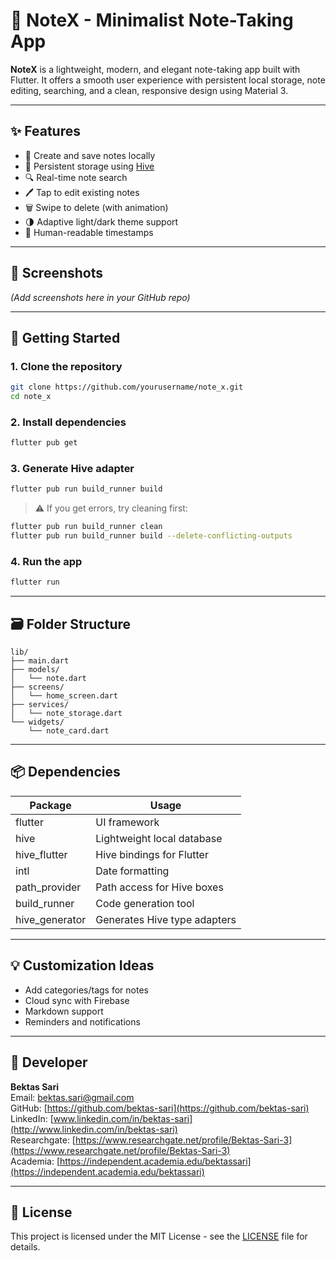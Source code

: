 # 📘 NoteX - Minimalist Note-Taking App

**NoteX** is a lightweight, modern, and elegant note-taking app built with Flutter. It offers a smooth user experience with persistent local storage, note editing, searching, and a clean, responsive design using Material 3.

---

## ✨ Features

* 📝 Create and save notes locally
* 🔁 Persistent storage using [Hive](https://pub.dev/packages/hive)
* 🔍 Real-time note search
* 🖊️ Tap to edit existing notes
* 🗑️ Swipe to delete (with animation)
* 🌗 Adaptive light/dark theme support
* 📅 Human-readable timestamps

---

## 📸 Screenshots

*(Add screenshots here in your GitHub repo)*

---

## 🚀 Getting Started

### 1. Clone the repository

```bash
git clone https://github.com/yourusername/note_x.git
cd note_x
```

### 2. Install dependencies

```bash
flutter pub get
```

### 3. Generate Hive adapter

```bash
flutter pub run build_runner build
```

> ⚠️ If you get errors, try cleaning first:

```bash
flutter pub run build_runner clean
flutter pub run build_runner build --delete-conflicting-outputs
```

### 4. Run the app

```bash
flutter run
```

---

## 🗃️ Folder Structure

```
lib/
├── main.dart
├── models/
│   └── note.dart
├── screens/
│   └── home_screen.dart
├── services/
│   └── note_storage.dart
└── widgets/
    └── note_card.dart
```

---

## 📦 Dependencies

| Package         | Usage                        |
| --------------- | ---------------------------- |
| flutter         | UI framework                 |
| hive            | Lightweight local database   |
| hive\_flutter   | Hive bindings for Flutter    |
| intl            | Date formatting              |
| path\_provider  | Path access for Hive boxes   |
| build\_runner   | Code generation tool         |
| hive\_generator | Generates Hive type adapters |

---

## 💡 Customization Ideas

* Add categories/tags for notes
* Cloud sync with Firebase
* Markdown support
* Reminders and notifications

---

## 👤 Developer

**Bektas Sari**  <br>
Email: [bektas.sari@gmail.com](mailto:bektas.sari@gmail.com)  <br>
GitHub: [https://github.com/bektas-sari](https://github.com/bektas-sari) <br>
LinkedIn: [www.linkedin.com/in/bektas-sari](http://www.linkedin.com/in/bektas-sari) <br>
Researchgate: [https://www.researchgate.net/profile/Bektas-Sari-3](https://www.researchgate.net/profile/Bektas-Sari-3) <br>
Academia: [https://independent.academia.edu/bektassari](https://independent.academia.edu/bektassari) <br>

---

## 📄 License

This project is licensed under the MIT License - see the [LICENSE](LICENSE) file for details.

